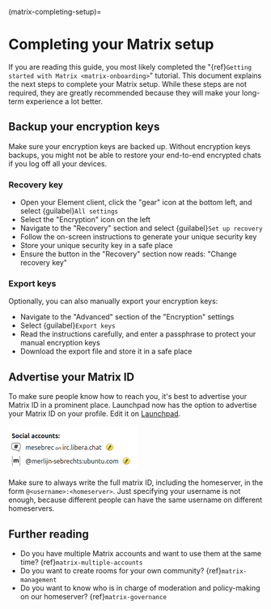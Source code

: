 (matrix-completing-setup)=
# Completing your Matrix setup

If you are reading this guide, you most likely completed the "{ref}`Getting started with Matrix <matrix-onboarding>`" tutorial.
This document explains the next steps to complete your Matrix setup.
While these steps are not required, they are greatly recommended because they will make your long-term experience a lot better.


## Backup your encryption keys

Make sure your encryption keys are backed up.
Without encryption keys backups, you might not be able to restore your end-to-end encrypted chats if you log off all your devices.


### Recovery key

* Open your Element client, click the "gear" icon at the bottom left, and select {guilabel}`All settings`
* Select the "Encryption" icon on the left
* Navigate to the "Recovery" section and select {guilabel}`Set up recovery`
* Follow the on-screen instructions to generate your unique security key
* Store your unique security key in a safe place
* Ensure the button in the "Recovery" section now reads: "Change recovery key"


### Export keys

Optionally, you can also manually export your encryption keys:

* Navigate to the "Advanced" section of the "Encryption" settings
* Select {guilabel}`Export keys`
* Read the instructions carefully, and enter a passphrase to protect your manual encryption keys
* Download the export file and store it in a safe place


## Advertise your Matrix ID

To make sure people know how to reach you, it's best to advertise your Matrix ID in a prominent place.
Launchpad now has the option to advertise your Matrix ID on your profile.
Edit it on [Launchpad](https://launchpad.net/~/).

![Matrix ID|256x88](matrix-id.png)

Make sure to always write the full matrix ID, including the homeserver, in the form `@<username>:<homeserver>`. Just specifying your username is not enough, because different people can have the same username on different homeservers.


## Further reading

* Do you have multiple Matrix accounts and want to use them at the same time? {ref}`matrix-multiple-accounts`
* Do you want to create rooms for your own community? {ref}`matrix-management`
* Do you want to know who is in charge of moderation and policy-making on our homeserver? {ref}`matrix-governance`

